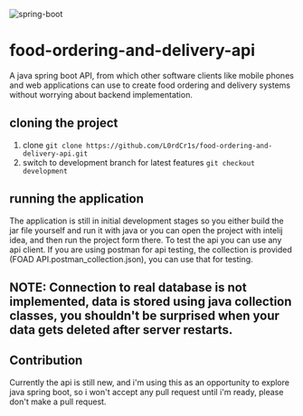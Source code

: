 ![spring-boot](https://user-images.githubusercontent.com/37629329/77273790-7b3a5900-6cc5-11ea-8964-7d3b93551005.png)




# food-ordering-and-delivery-api
A java spring boot API, from which other software clients like mobile phones and web applications can use to create food ordering and delivery systems without worrying about backend implementation.

## cloning the project
1. clone `git clone https://github.com/L0rdCr1s/food-ordering-and-delivery-api.git`
2. switch to development branch for latest features `git checkout development`

## running the application
The application is still in initial development stages so you either build the jar file yourself and run it with java or you can open the project with intelij idea, and then run the project form there. To test the api you can use any api client. If you are using postman for api testing, the collection is provided (FOAD API.postman_collection.json), you can use that for testing.

## NOTE: Connection to real database is not implemented, data is stored using java collection classes, you shouldn't be surprised when your data gets deleted after server restarts.

## Contribution
Currently the api is still new, and i'm using this as an opportunity to explore java spring boot, so i won't accept any pull request until i'm ready, please don't make a pull request.
